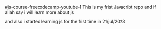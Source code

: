 #js-course-freecodecamp-youtube-1
This is my frist Javacribt repo and if allah say i will learn more about js

and also i started learning js for the frist time in 21/jul/2023
